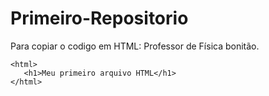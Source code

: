 # Primeiro-Repositorio

Para copiar o codigo em HTML:
Professor de Física bonitão.
```
<html>
   <h1>Meu primeiro arquivo HTML</h1>
</html>

```






